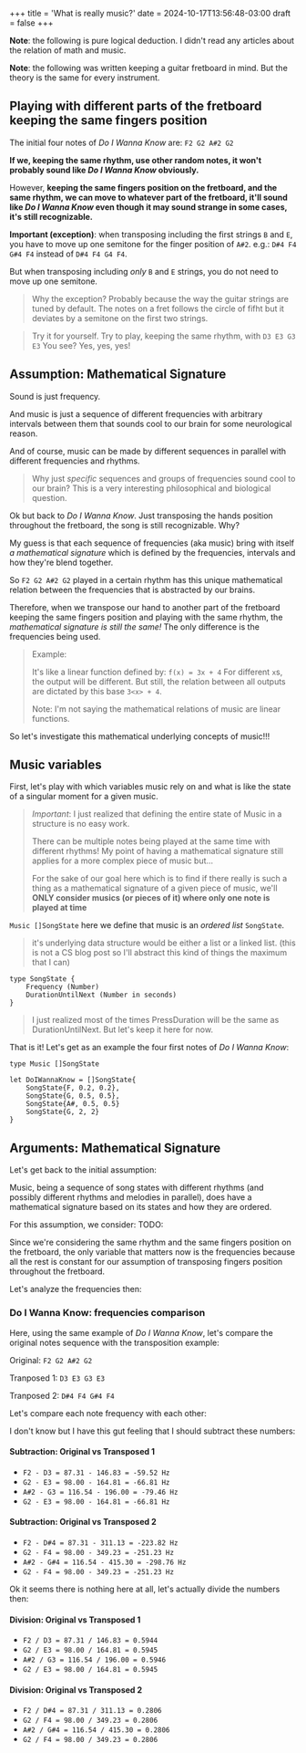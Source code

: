 +++
title = 'What is really music?'
date = 2024-10-17T13:56:48-03:00
draft = false
+++

**Note**: the following is pure logical deduction. I didn't read any articles about the relation of math and music.

**Note**: the following was written keeping a guitar fretboard in mind. But the theory is the same for every instrument.

## Playing with different parts of the fretboard keeping the same fingers position

The initial four notes of _Do I Wanna Know_ are: `F2 G2 A#2 G2`

**If we, keeping the same rhythm, use other random notes, it won't probably sound like _Do I Wanna Know_ obviously.**

However, **keeping the same fingers position on the fretboard, and the same rhythm, we can move to whatever part of the fretboard,
it'll sound like _Do I Wanna Know_ even though it may sound strange in some cases, it's still recognizable.**

**Important (exception)**: when transposing including the first strings `B` and `E`, you have to move up one semitone for the
finger position of `A#2`. e.g.: `D#4 F4 G#4 F4` instead of `D#4 F4 G4 F4`.

But when transposing including _only_ `B` and `E` strings, you do not need to move up one semitone.

> Why the exception? Probably because the way the guitar strings are tuned by default.
> The notes on a fret follows the circle of fifht but it deviates by a semitone on the first two strings.

> Try it for yourself. Try to play, keeping the same rhythm, with `D3 E3 G3 E3`
> You see? Yes, yes, yes!

## Assumption: Mathematical Signature

Sound is just frequency.

And music is just a sequence of different frequencies with arbitrary intervals between them
that sounds cool to our brain for some neurological reason.

And of course, music can be made by different sequences in parallel with different frequencies and rhythms.

> Why just _specific_ sequences and groups of frequencies sound cool to our brain?
> This is a very interesting philosophical and biological question.

Ok but back to _Do I Wanna Know_. Just transposing the hands position throughout the fretboard, the song is still
recognizable. Why?

My guess is that each sequence of frequencies (aka music) bring with itself _a mathematical signature_ which
is defined by the frequencies, intervals and how they're blend together.

So `F2 G2 A#2 G2` played in a certain rhythm has this unique mathematical relation between the frequencies that is abstracted
by our brains.

Therefore, when we transpose our hand to another part of the fretboard keeping the same fingers position and playing
with the same rhythm, the _mathematical signature is still the same!_ The only difference is the frequencies being used.

> Example:
>
> It's like a linear function defined by: `f(x) = 3x + 4`
> For different `x`s, the output will be different. But still, the relation between all outputs
> are dictated by this base `3<x> + 4`.
>
> Note: I'm not saying the mathematical relations of music are linear functions.

So let's investigate this mathematical underlying concepts of music!!!

## Music variables

First, let's play with which variables music rely on and what is like the state of a singular moment for a given music.

> _Important_: I just realized that defining the entire state of Music in a structure is no easy work.
>
> There can be multiple notes being played at the same time with different rhythms! My point of having a mathematical signature still applies
> for a more complex piece of music but...
>
> For the sake of our goal here which is to find if there really is such a thing as a mathematical signature of a given piece of music,
> we'll **ONLY consider musics (or pieces of it) where only one note is played at time**

`Music []SongState` here we define that music is an _ordered list_ `SongState`.

> it's underlying data structure would be either a list or a linked list.
> (this is not a CS blog post so I'll abstract this kind of things the maximum that I can)

```
type SongState {
    Frequency (Number)
    DurationUntilNext (Number in seconds)
}
```

> I just realized most of the times PressDuration will be the same as DurationUntilNext. But let's keep it here for now.

That is it! Let's get as an example the four first notes of _Do I Wanna Know_:

```
type Music []SongState

let DoIWannaKnow = []SongState{
    SongState{F, 0.2, 0.2},
    SongState{G, 0.5, 0.5},
    SongState{A#, 0.5, 0.5}
    SongState{G, 2, 2}
}
```

## Arguments: Mathematical Signature

Let's get back to the initial assumption:

Music, being a sequence of song states with different rhythms (and possibly different rhythms and melodies in parallel),
does have a mathematical signature based on its states and how they are ordered.

For this assumption, we consider:
TODO:

Since we're considering the same rhythm and the same fingers position on the fretboard, the only variable that matters now
is the frequencies because all the rest is constant for our assumption of transposing fingers position throughout the fretboard.

Let's analyze the frequencies then:

### Do I Wanna Know: frequencies comparison

Here, using the same example of _Do I Wanna Know_, let's compare the original notes sequence with the transposition example:

Original: `F2 G2 A#2 G2`

Tranposed 1: `D3 E3 G3 E3`

Tranposed 2: `D#4 F4 G#4 F4`

Let's compare each note frequency with each other:

I don't know but I have this gut feeling that I should subtract these numbers:

#### Subtraction: Original vs Transposed 1

- `F2 - D3 = 87.31 - 146.83 = -59.52 Hz`
- `G2 - E3 = 98.00 - 164.81 = -66.81 Hz`
- `A#2 - G3 = 116.54 - 196.00 = -79.46 Hz`
- `G2 - E3 = 98.00 - 164.81 = -66.81 Hz`

#### Subtraction: Original vs Transposed 2

- `F2 - D#4 = 87.31 - 311.13 = -223.82 Hz`
- `G2 - F4 = 98.00 - 349.23 = -251.23 Hz`
- `A#2 - G#4 = 116.54 - 415.30 = -298.76 Hz`
- `G2 - F4 = 98.00 - 349.23 = -251.23 Hz`

Ok it seems there is nothing here at all, let's actually divide the numbers then:

#### Division: Original vs Transposed 1

- `F2 / D3 = 87.31 / 146.83 = 0.5944`
- `G2 / E3 = 98.00 / 164.81 = 0.5945`
- `A#2 / G3 = 116.54 / 196.00 = 0.5946`
- `G2 / E3 = 98.00 / 164.81 = 0.5945`

#### Division: Original vs Transposed 2

- `F2 / D#4 = 87.31 / 311.13 = 0.2806`
- `G2 / F4 = 98.00 / 349.23 = 0.2806`
- `A#2 / G#4 = 116.54 / 415.30 = 0.2806`
- `G2 / F4 = 98.00 / 349.23 = 0.2806`

